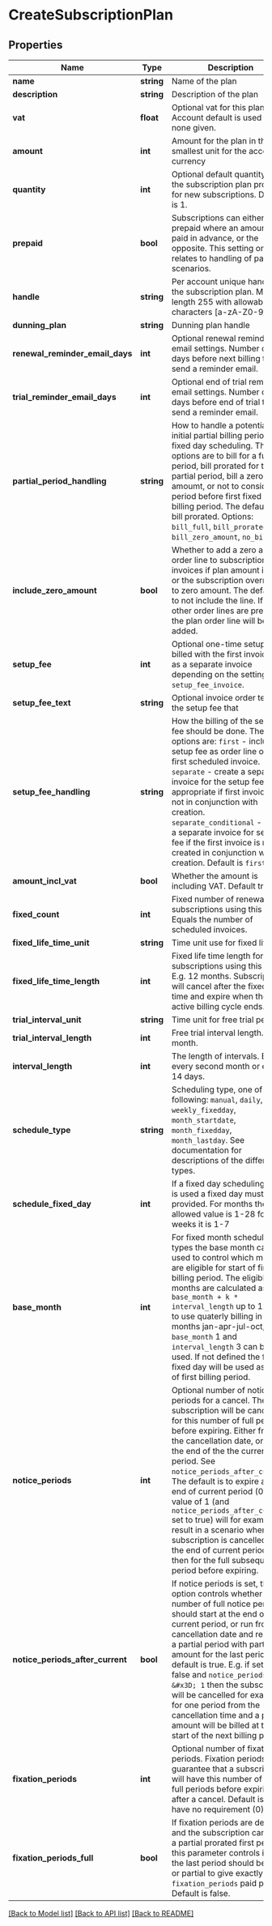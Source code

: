 # CreateSubscriptionPlan

## Properties
Name | Type | Description | Notes
------------ | ------------- | ------------- | -------------
**name** | **string** | Name of the plan |
**description** | **string** | Description of the plan | [optional]
**vat** | **float** | Optional vat for this plan. Account default is used if none given. | [optional]
**amount** | **int** | Amount for the plan in the smallest unit for the account currency |
**quantity** | **int** | Optional default quantity of the subscription plan product for new subscriptions. Default is 1. | [optional]
**prepaid** | **bool** | Subscriptions can either be prepaid where an amount is paid in advance, or the opposite. This setting only relates to handling of pause scenarios. | [optional]
**handle** | **string** | Per account unique handle for the subscription plan. Max length 255 with allowable characters [a-zA-Z0-9_.-@]. |
**dunning_plan** | **string** | Dunning plan handle | [optional]
**renewal_reminder_email_days** | **int** | Optional renewal reminder email settings. Number of days before next billing to send a reminder email. | [optional]
**trial_reminder_email_days** | **int** | Optional end of trial reminder email settings. Number of days before end of trial to send a reminder email. | [optional]
**partial_period_handling** | **string** | How to handle a potential initial partial billing period for fixed day scheduling. The options are to bill for a full period, bill prorated for the partial period, bill a zero amoumt, or not to consider the period before first fixed day a billing period. The default is to bill prorated. Options: `bill_full`, `bill_prorated`, `bill_zero_amount`, `no_bill`. | [optional]
**include_zero_amount** | **bool** | Whether to add a zero amount order line to subscription invoices if plan amount is zero or the subscription overrides to zero amount. The default is to not include the line. If no other order lines are present the plan order line will be added. | [optional]
**setup_fee** | **int** | Optional one-time setup fee billed with the first invoice or as a separate invoice depending on the setting `setup_fee_invoice`. | [optional]
**setup_fee_text** | **string** | Optional invoice order text for the setup fee that | [optional]
**setup_fee_handling** | **string** | How the billing of the setup fee should be done. The options are: `first` - include setup fee as order line on the first scheduled invoice. `separate` - create a separate invoice for the setup fee, is appropriate if first invoice is not in conjunction with creation. `separate_conditional` - create a separate invoice for setup fee if the first invoice is not created in conjunction with the creation. Default is `first`. | [optional]
**amount_incl_vat** | **bool** | Whether the amount is including VAT. Default true. | [optional]
**fixed_count** | **int** | Fixed number of renewals for subscriptions using this plan. Equals the number of scheduled invoices. | [optional]
**fixed_life_time_unit** | **string** | Time unit use for fixed life time | [optional]
**fixed_life_time_length** | **int** | Fixed life time length for subscriptions using this plan. E.g. 12 months. Subscriptions will cancel after the fixed life time and expire when the active billing cycle ends. | [optional]
**trial_interval_unit** | **string** | Time unit for free trial period | [optional]
**trial_interval_length** | **int** | Free trial interval length. E.g. 1 month. | [optional]
**interval_length** | **int** | The length of intervals. E.g. every second month or every 14 days. |
**schedule_type** | **string** | Scheduling type, one of the following: `manual`, `daily`, `weekly_fixedday`, `month_startdate`, `month_fixedday`, `month_lastday`. See documentation for descriptions of the different types. |
**schedule_fixed_day** | **int** | If a fixed day scheduling type is used a fixed day must be provided. For months the allowed value is 1-28 for weeks it is 1-7 | [optional]
**base_month** | **int** | For fixed month schedule types the base month can be used to control which months are eligible for start of first billing period. The eligible months are calculated as `base_month + k * interval_length` up to 12. E.g. to use quaterly billing in the months jan-apr-jul-oct, `base_month` 1 and `interval_length` 3 can be used. If not defined the first fixed day will be used as start of first billing period. | [optional]
**notice_periods** | **int** | Optional number of notice periods for a cancel. The subscription will be cancelled for this number of full periods before expiring. Either from the cancellation date, or from the end of the the current period. See `notice_periods_after_current`. The default is to expire at the end of current period (0). A value of 1 (and `notice_periods_after_current` set to true) will for example result in a scenario where the subscription is cancelled until the end of current period, and then for the full subsequent period before expiring. | [optional]
**notice_periods_after_current** | **bool** | If notice periods is set, this option controls whether the number of full notice periods should start at the end of the current period, or run from cancellation date and result in a partial period with partial amount for the last period. The default is true. E.g. if set to false and `notice_periods &#x3D; 1` then the subscription will be cancelled for exactly for one period from the cancellation time and a partial amount will be billed at the start of the next billing period. | [optional]
**fixation_periods** | **int** | Optional number of fixation periods. Fixation periods will guarantee that a subscription will have this number of paid full periods before expiring after a cancel. Default is to have no requirement (0). | [optional]
**fixation_periods_full** | **bool** | If fixation periods are defined, and the subscription can have a partial prorated first period, this parameter controls if the the last period should be full, or partial to give exactly `fixation_periods` paid periods. Default is false. | [optional]

[[Back to Model list]](../README.md#documentation-for-models) [[Back to API list]](../README.md#documentation-for-api-endpoints) [[Back to README]](../README.md)


